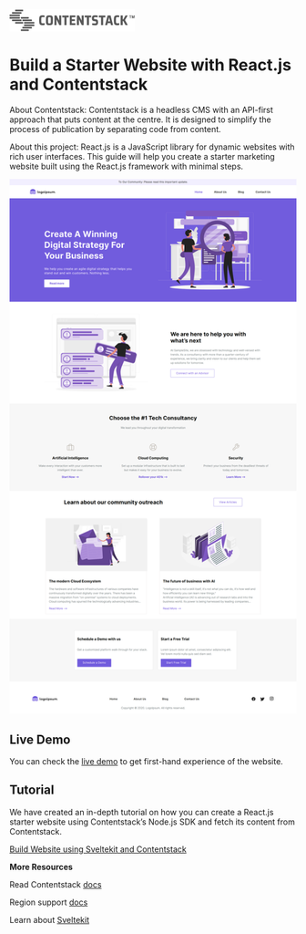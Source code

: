 [![Contentstack Logo](/static/contentstack.png)](https://www.contentstack.com/)

# Build a Starter Website with React.js and Contentstack

About Contentstack: Contentstack is a headless CMS with an API-first approach that puts content at the centre. It is designed to simplify the process of publication by separating code from content.

About this project: React.js is a JavaScript library for dynamic websites with rich user interfaces. This guide will help you create a starter marketing website built using the React.js framework with minimal steps.

![contentstack-sveltekit-starter-app-vercel-app](/static/starter-app.png)

## Live Demo

You can check the [live demo](https://contentstack-sveltekit-starter-app.vercel.app/) to get first-hand experience of the website.

## Tutorial

We have created an in-depth tutorial on how you can create a React.js starter website using Contentstack’s Node.js SDK and fetch its content from Contentstack.

[Build Website using Sveltekit and Contentstack](https://www.contentstack.com/docs/developers/sample-apps/build-a-starter-website-using-react-js-and-contentstack/)

**More Resources**

Read Contentstack [docs](https://www.contentstack.com/docs/)

Region support [docs](https://www.contentstack.com/docs/developers/selecting-region-in-contentstack-starter-apps)

Learn about [Sveltekit](https://kit.svelte.dev/docs/introduction)
